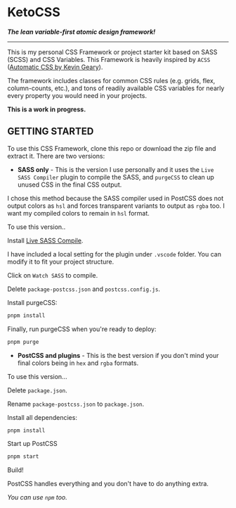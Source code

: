 # KetoCSS

**_The lean variable-first atomic design framework!_**

---

This is my personal CSS Framework or project starter kit based on SASS (SCSS) and CSS Variables. This Framework is heavily inspired by `ACSS` ([Automatic CSS by Kevin Geary](https://automaticcss.com/)).

The framework includes classes for common CSS rules (e.g. grids, flex, column-counts, etc.), and tons of readily available CSS variables for nearly every property you would need in your projects.

**This is a work in progress.**

## GETTING STARTED

To use this CSS Framework, clone this repo or download the zip file and extract it. There are two versions:

- **SASS only** - This is the version I use personally and it uses the `Live SASS Compiler` plugin to compile the SASS, and `purgeCSS` to clean up unused CSS in the final CSS output.

I chose this method because the SASS compiler used in PostCSS does not output colors as `hsl` and forces transparent variants to output as `rgba` too. I want my compiled colors to remain in `hsl` format.

To use this version..

Install [Live SASS Compile](https://marketplace.visualstudio.com/items?itemName=glenn2223.live-sass&ssr=false).

I have included a local setting for the plugin under `.vscode` folder. You can modify it to fit your project structure.

Click on `Watch SASS` to compile.

Delete `package-postcss.json` and `postcss.config.js`.

Install purgeCSS:

```bash
pnpm install
```

Finally, run purgeCSS when you're ready to deploy:

```bash
pnpm purge
```

- **PostCSS and plugins** - This is the best version if you don't mind your final colors being in `hex` and `rgba` formats.

To use this version...

Delete `package.json`.

Rename `package-postcss.json` to `package.json`.

Install all dependencies:

```bash
pnpm install
```

Start up PostCSS

```bash
pnpm start
```

Build!

PostCSS handles everything and you don't have to do anything extra.

_You can use `npm` too._

